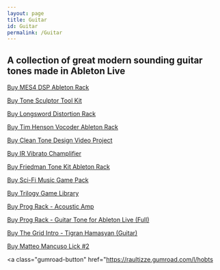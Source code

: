```yaml
---
layout: page
title: Guitar
id: Guitar
permalink: /Guitar
---
```



## A collection of great modern sounding guitar tones made in Ableton Live

<script src="https://gumroad.com/js/gumroad.js"></script>
<a class="gumroad-button" href="https://raultizze.gumroad.com/l/mesaboogie">Buy MES4 DSP Ableton Rack</a>
<script src="https://gumroad.com/js/gumroad.js"></script>
<a class="gumroad-button" href="https://raultizze.gumroad.com/l/tonesculptor">Buy Tone Sculptor Tool Kit</a>
<script src="https://gumroad.com/js/gumroad.js"></script>
<a class="gumroad-button" href="https://raultizze.gumroad.com/l/Longrack">Buy Longsword Distortion Rack</a>
<script src="https://gumroad.com/js/gumroad.js"></script>
<a class="gumroad-button" href="https://raultizze.gumroad.com/l/etwdv">Buy Tim Henson Vocoder Ableton Rack</a>
<script src="https://gumroad.com/js/gumroad.js"></script>
<a class="gumroad-button" href="https://raultizze.gumroad.com/l/htpka">Buy Clean Tone Design Video Project</a>
<script src="https://gumroad.com/js/gumroad.js"></script>
<a class="gumroad-button" href="https://raultizze.gumroad.com/l/IRCAB">Buy IR Vibrato Champlifier</a>
<script src="https://gumroad.com/js/gumroad.js"></script>
<a class="gumroad-button" href="https://raultizze.gumroad.com/l/FriedmanTone">Buy Friedman Tone Kit Ableton Rack</a>
<script src="https://gumroad.com/js/gumroad.js"></script>
<a class="gumroad-button" href="https://raultizze.gumroad.com/l/gbsry">Buy Sci-Fi Music Game Pack</a>
<script src="https://gumroad.com/js/gumroad.js"></script>
<a class="gumroad-button" href="https://raultizze.gumroad.com/l/musicgamelibrary">Buy Trilogy Game Library</a>
<script src="https://gumroad.com/js/gumroad.js"></script>
<a class="gumroad-button" href="https://raultizze.gumroad.com/l/xwjtg">Buy Prog Rack - Acoustic Amp</a>
<script src="https://gumroad.com/js/gumroad.js"></script>
<a class="gumroad-button" href="https://raultizze.gumroad.com/l/armul">Buy Prog Rack - Guitar Tone for Ableton Live (Full)</a>
<script src="https://gumroad.com/js/gumroad.js"></script>
<a class="gumroad-button" href="https://raultizze.gumroad.com/l/ghkcb">Buy The Grid Intro - Tigran Hamasyan (Guitar)</a>
<script src="https://gumroad.com/js/gumroad.js"></script>
<a class="gumroad-button" href="https://raultizze.gumroad.com/l/tappinglick">Buy Matteo Mancuso Lick #2</a>
<script src="https://gumroad.com/js/gumroad.js"></script>
<a class="gumroad-button" href="https://raultizze.gumroad.com/l/hobts


